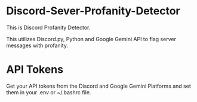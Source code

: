 # Discord-Sever-Profanity-Detector

This is Discord Profanity Detector.

This utilizes Discord.py, Python and Google Gemini API to flag server messages with profanity.

# API Tokens

Get your API tokens from the Discord and Google Gemini Platforms and set them in your .env or ~/.bashrc file.
